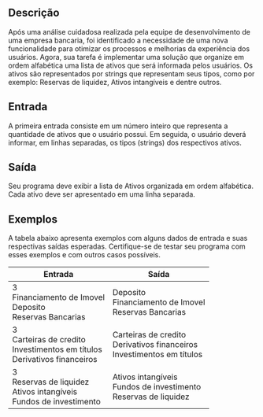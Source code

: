 ## **Descrição**

Após uma análise cuidadosa realizada pela equipe de desenvolvimento de uma empresa bancaria, foi identificado a necessidade de uma nova funcionalidade para otimizar os processos e melhorias da experiência dos usuários. Agora, sua tarefa é implementar uma solução que organize em ordem alfabética uma lista de ativos que será informada pelos usuários. Os ativos são representados por strings que representam seus tipos, como por exemplo: Reservas de liquidez, Ativos intangíveis e dentre outros.

## **Entrada**

A primeira entrada consiste em um número inteiro que representa a  quantidade de ativos que o usuário possui. Em seguida, o usuário deverá  informar, em linhas separadas, os tipos (strings) dos respectivos ativos.

## **Saída**

Seu programa deve exibir a lista de Ativos organizada em ordem alfabética. Cada ativo deve ser apresentado em uma linha separada.

## **Exemplos**

A tabela abaixo apresenta exemplos com alguns dados de entrada e suas respectivas saídas esperadas. Certifique-se de testar seu programa com esses exemplos e com outros casos possíveis.

| **Entrada**                                                                            | **Saída**                                                                       |
| -------------------------------------------------------------------------------------- | ------------------------------------------------------------------------------- |
| 3 <br> Financiamento de Imovel <br> Deposito <br> Reservas Bancarias                   | Deposito <br> Financiamento de Imovel <br>Reservas Bancarias                    |
| 3 <br> Carteiras de credito <br> Investimentos em títulos <br> Derivativos financeiros | Carteiras de credito <br> Derivativos financeiros <br> Investimentos em títulos |
| 3 <br> Reservas de liquidez <br> Ativos intangíveis <br> Fundos de investimento        | Ativos intangíveis <br> Fundos de investimento <br> Reservas de liquidez        |

